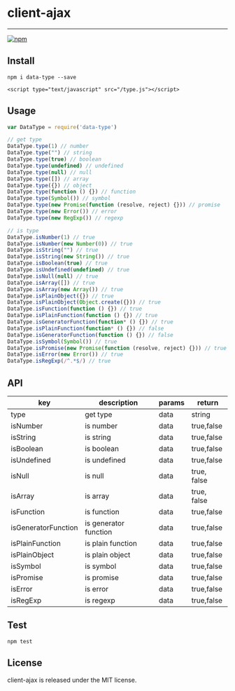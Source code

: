 # client-ajax
---
[![npm][npm-image]][npm-url]

[npm-image]: https://img.shields.io/npm/v/data-type.svg?style=flat
[npm-url]: https://npmjs.org/package/data-type

## Install

```
npm i data-type --save
```

```
<script type="text/javascript" src="/type.js"></script>
```

## Usage

```js
var DataType = require('data-type') 

// get type
DataType.type(1) // number
DataType.type("") // string
DataType.type(true) // boolean
DataType.type(undefined) // undefined
DataType.type(null) // null
DataType.type([]) // array
DataType.type({}) // object
DataType.type(function () {}) // function
DataType.type(Symbol()) // symbol
DataType.type(new Promise(function (resolve, reject) {})) // promise
DataType.type(new Error()) // error
DataType.type(new RegExp()) // regexp

// is type
DataType.isNumber(1) // true
DataType.isNumber(new Number(0)) // true
DataType.isString("") // true
DataType.isString(new String()) // true
DataType.isBoolean(true) // true
DataType.isUndefined(undefined) // true
DataType.isNull(null) // true
DataType.isArray([]) // true
DataType.isArray(new Array()) // true
DataType.isPlainObject({}) // true
DataType.isPlainObject(Object.create({})) // true
DataType.isFunction(function () {}) // true
DataType.isPlainFunction(function () {}) // true
DataType.isGeneratorFunction(function* () {}) // true
DataType.isPlainFunction(function* () {}) // false
DataType.isGeneratorFunction(function () {}) // false
DataType.isSymbol(Symbol()) // true
DataType.isPromise(new Promise(function (resolve, reject) {})) // true
DataType.isError(new Error()) // true
DataType.isRegExp(/^.*$/) // true
```

## API
| key | description | params | return | 
|-----|-------------|--------|--------|
| type | get type | data | string |
| isNumber | is number | data | true,false |
| isString | is string  | data | true,false |
| isBoolean | is boolean | data | true,false |
| isUndefined | is undefined | data | true,false |
| isNull | is null | data | true, false |
| isArray | is array | data | true, false |
| isFunction | is function | data | true,false |
| isGeneratorFunction | is generator function | data | true,false |
| isPlainFunction | is plain function | data | true,false |
| isPlainObject | is plain object | data | true,false |
| isSymbol | is symbol | data | true,false |
| isPromise | is promise | data | true,false |
| isError | is error | data | true,false |
| isRegExp | is regexp | data | true,false |

## Test

```
npm test
```

## License

client-ajax is released under the MIT license.
